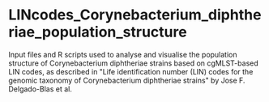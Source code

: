 # LINcodes_Corynebacterium_diphtheriae_population_structure
Input files and R scripts used to analyse and visualise the population structure of Corynebacterium diphtheriae strains based on cgMLST-based LIN codes, as described in "Life identification number (LIN) codes for the genomic taxonomy of Corynebacterium diphtheriae strains" by Jose F. Delgado-Blas et al.
